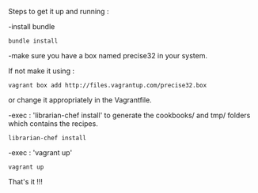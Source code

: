 Steps to get it up and running :

  -install bundle
  
    bundle install

  -make sure you have a box named precise32 in your system. 
  
  If not make it using :
  
    vagrant box add http://files.vagrantup.com/precise32.box
    
  or change it appropriately in the Vagrantfile.
    
  -exec : 'librarian-chef install' to generate the cookbooks/ and tmp/ folders which contains the recipes.
  
    librarian-chef install
  
  -exec : 'vagrant up' 
    
    vagrant up
  
That's it !!!